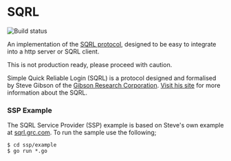 # SQRL

![Build status](https://travis-ci.org/RaniSputnik/sqrl-go.svg?branch=master)

An implementation of the [SQRL protocol](https://www.grc.com/sqrl/sqrl.htm), 
designed to be easy to integrate into a http server or SQRL client.

This is not production ready, please proceed with caution.

Simple Quick Reliable Login (SQRL) is a protocol designed and formalised by 
Steve Gibson of the [Gibson Research Corporation](https://www.grc.com). [Visit 
his site](https://www.grc.com/sqrl/sqrl.htm) for more information about the SQRL.

### SSP Example

The SQRL Service Provider (SSP) example is based on Steve's own example at 
[sqrl.grc.com](https://sqrl.grc.com/msa). To run the sample use the following;

```
$ cd ssp/example
$ go run *.go
```
